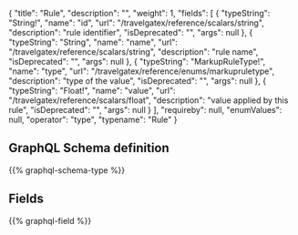 {
  "title": "Rule",
  "description": "",
  "weight": 1,
  "fields": [
    {
      "typeString": "String!",
      "name": "id",
      "url": "/travelgatex/reference/scalars/string",
      "description": "rule identifier",
      "isDeprecated": "",
      "args": null
    },
    {
      "typeString": "String",
      "name": "name",
      "url": "/travelgatex/reference/scalars/string",
      "description": "rule name",
      "isDeprecated": "",
      "args": null
    },
    {
      "typeString": "MarkupRuleType!",
      "name": "type",
      "url": "/travelgatex/reference/enums/markupruletype",
      "description": "type of the value",
      "isDeprecated": "",
      "args": null
    },
    {
      "typeString": "Float!",
      "name": "value",
      "url": "/travelgatex/reference/scalars/float",
      "description": "value applied by this rule",
      "isDeprecated": "",
      "args": null
    }
  ],
  "requireby": null,
  "enumValues": null,
  "operator": "type",
  "typename": "Rule"
}
## GraphQL Schema definition

{{% graphql-schema-type %}}

## Fields

{{% graphql-field %}}
